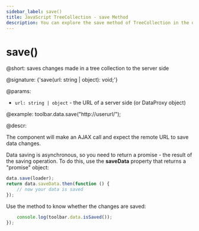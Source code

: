 ```yaml
---
sidebar_label: save()
title: JavaScript TreeCollection - save Method 
description: You can explore the save method of TreeCollection in the documentation of the DHTMLX JavaScript UI library. Browse developer guides and API reference, try out code examples and live demos, and download a free 30-day evaluation version of DHTMLX Suite.
---
```


# save()

@short: saves changes made in a tree collection to the server side

@signature: {'save(url: string | object): void;'}

@params:
- `url: string | object` - the URL of a server side (or DataProxy object)

@example:
toolbar.data.save("http://userurl/");

@descr:

The component will make an AJAX call and expect the remote URL to save data changes.

Data saving is asynchronous, so you need to return a promise - the result of the saving operation. To do this, use the **saveData** property that returns a "promise" object:

```javascript
data.save(loader);
return data.saveData.then(function () {
    // now your data is saved
});
```

Use the [](tree_collection/api/treecollection_issaved_method.md) method to know whether the changes are saved:

```javascript
	console.log(toolbar.data.isSaved());
});
```
